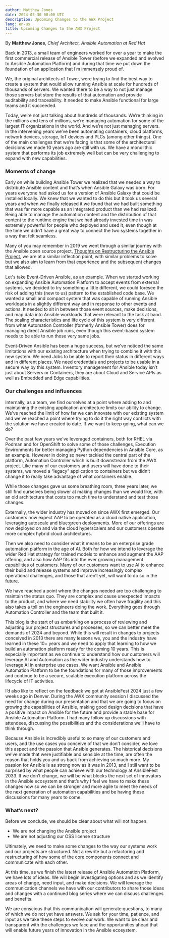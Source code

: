 ```yaml
---
author: Matthew Jones
date: 2024-05-30 00:00 UTC
description: Upcoming Changes to the AWX Project
lang: en-us
title: Upcoming Changes to the AWX Project
---
```


By **Matthew Jones**, *Chief Architect, Ansible Automation at Red Hat*

Back in 2013, a small team of engineers worked for over a year to make the first commercial release of Ansible Tower (before we expanded and evolved to Ansible Automation Platform) and during that time we put down the foundation of an application that I’m immensely proud of. 

We, the original architects of Tower, were trying to find the best way to create a system that would allow running Ansible at scale for hundreds of thousands of servers. We wanted there to be a way to not just manage those servers but store the results of that automation and provide auditability and traceability. It needed to make Ansible functional for large teams and it succeeded.

Today, we’re not just talking about hundreds of thousands. We’re thinking in the millions and tens of millions, we’re managing automation for some of the largest IT organizations in the world. And we’re not just managing servers. In the intervening years we’ve been automating containers, cloud platforms, network devices, storage, IoT devices and PLCs (among other things). One of the main challenges that we’re facing is that some of the architectural decisions we made 10 years ago are still with us. We have a monolithic system that performs its job extremely well but can be very challenging to expand with new capabilities.
<!-- TEASER_END -->
### Moments of change

Early on while building Ansible Tower we realized that we needed a way to distribute Ansible content and that’s when Ansible Galaxy was born. For years everyone had asked us for a version of Ansible Galaxy that could be installed locally. We knew that we wanted to do this but it took us several years and when we finally released it we found that we had built something that was far more capable as an integrated product than we had realized. Being able to manage the automation content and the distribution of that content to the runtime engine that we had already invested time in was extremely powerful for people who deployed and used it, even though at the time we didn’t have a great way to connect the two systems together in a way that felt seamless.

Many of you may remember in 2019 we went through a similar journey with the Ansible open source project, [Thoughts on Restructuring the Ansible Project](https://www.ansible.com/blog/thoughts-on-restructuring-the-ansible-project/), we are at a similar inflection point, with similar problems to solve but we also aim to learn from that experience and the subsequent changes that allowed.

Let's take Event-Driven Ansible, as an example. When we started working on expanding Ansible Automation Platform to accept events from external systems, we decided to try something a little different, we could foresee the risk of adding this (new to us) pattern to the established code base. We wanted a small and compact system that was capable of running Ansible workloads in a slightly different way and in response to other events and actions. It needed to sit in between those event sources, make decisions, and map data into Ansible workloads that were relevant to the task at hand. The scaling characteristics and life cycle of this system is very different from what Automation Controller (formerly Ansible Tower) does for managing direct Ansible job runs, even though this event-based system needs to be able to run those very same jobs.

Event-Driven Ansible has been a huge success, but we’ve noticed the same limitations with our existing architecture when trying to combine it with this new system. We need Jobs to be able to report their status in different ways and in different places. We need credentials and projects to be usable in a secure way by this system. Inventory management for Ansible today isn’t just about Servers or Containers, they are about Cloud and Service APIs as well as Embedded and Edge capabilities. 

### Our challenges and influences

Internally, as a team, we find ourselves at a point where adding to and maintaining the existing application architecture limits our ability to change. We’ve reached the limit of how far we can innovate with our existing system and we’ve reached a point where trying to do it the right way conflicts with the solution we have created to date. If we want to keep going, what can we do?

Over the past few years we’ve leveraged containers, both for RHEL via Podman and for OpenShift to solve some of those challenges, Execution Environments for better managing Python dependencies in Ansible Core, as an example. However in doing so never tackled the central part of the platform, Automation Controller which is built downstream from the AWX project. Like many of our customers and users will have done to their systems, we moved a “legacy” application to containers but we didn’t change it to really take advantage of what containers enable. 

While those changes gave us some breathing room, three years later, we still find ourselves being slower at making changes than we would like, with an old architecture that costs too much time to understand and test those changes.

Externally, the wider industry has moved on since AWX first emerged. Our customers now expect AAP to be operated as a cloud native application, leveraging autoscale and blue:green deployments. More of our offerings are now deployed on and via the cloud hyperscalers and our customers operate more complex hybrid cloud architectures. 

Then we also need to consider what it means to be an enterprise grade automation platform in the age of AI. Both for how we intend to leverage the wider Red Hat strategy for trained models to enhance and augment the AAP offering, and also how AAP fits into the ever growing management capabilities of customers. Many of our customers want to use AI to enhance their build and release systems and improve increasingly complex operational challenges, and those that aren’t yet, will want to do so in the future.

We have reached a point where the changes needed are too challenging to maintain the status quo. They are complex and cause unexpected impacts to the product, and where we need stability we often have fragility and this also takes a toll on the engineers doing the work. Everything goes through Automation Controller and the team that built it.

This blog is the start of us embarking on a process of reviewing and adjusting our project structures and processes, so we can better meet the demands of 2024 and beyond. While this will result in changes to projects conceived in 2013 there are many lessons we, you and the industry have learned in these 10+ years and we need to apply that learning to how we build an automation platform ready for the coming 10 years. This is especially important as we continue to understand how our customers will leverage AI and Automation as the wider industry understands how to leverage AI in enterprise use cases. We want Ansible and Ansible Automation Platform to be the foundations for many of those improvements and continue to be a secure, scalable execution platform across the lifecycle of IT activities.

I’d also like to reflect on the feedback we got at AnsibleFest 2024 just a few weeks ago in Denver. During the AWX community session I discussed the need for change during our presentation and that we are going to focus on growing the capabilities of Ansible, making good design decisions that have a positive impact on Ansible for the future and provide a stable base for Ansible Automation Platform. I had many follow up discussions with attendees, discussing the possibilities and the considerations we’ll have to think through.

Because Ansible is incredibly useful to so many of our customers and users, and the use cases you conceive of that we don’t consider, we love this aspect and the passion that Ansible generates. The historical decisions we’ve made that were justifiable and sensible at the time, are often the reason that holds you and us back from achieving so much more. My passion for Ansible is as strong now as it was in 2013, and I still want to be surprised by what people can achieve with our technology at AnsibleFest 2033. If we don’t change, we will be what blocks the next set of innovators in the Ansible ecosystem and that’s why I feel we have to make these changes now so we can be stronger and more agile to meet the needs of the next generation of automation capabilities and be having these discussions for many years to come.

### What’s next?

Before we conclude, we should be clear about what will not happen.

- We are not changing the Ansible project 
- We are not adjusting our OSS license structure

Ultimately, we need to make some changes to the way our systems work and our projects are structured. Not a rewrite but a refactoring and restructuring of how some of the core components connect and communicate with each other. 

At this time, as we finish the latest release of Ansible Automation Platform, we have lots of ideas. We will begin investigating options and as we identify areas of change, need input, and make decisions. We will leverage the communication channels we have with our contributors to share those ideas and changes with a continued blog series where we can discuss challenges and benefits.

We are conscious that this communication will generate questions, to many of which we do not yet have answers. We ask for your time, patience, and input as we take these steps to evolve our work. We want to be clear and transparent with the challenges we face and the opportunities ahead that will enable future years of innovation in the Ansible ecosystem.
